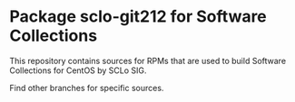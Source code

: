 # Package sclo-git212 for Software Collections

This repository contains sources for RPMs that are used
to build Software Collections for CentOS by SCLo SIG.

Find other branches for specific sources.

